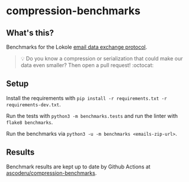 # compression-benchmarks

## What's this?

Benchmarks for the Lokole [email data exchange protocol](https://github.com/ascoderu/opwen-cloudserver#data-exchange-format).

> :bulb: Do you know a compression or serialization that could make our data even smaller? Then open a pull request! :octocat:

## Setup

Install the requirements with `pip install -r requirements.txt -r requirements-dev.txt`.

Run the tests with `python3 -m benchmarks.tests` and run the linter with `flake8 benchmarks`.

Run the benchmarks via `python3 -u -m benchmarks <emails-zip-url>`.

## Results

Benchmark results are kept up to date by Github Actions at [ascoderu/compression-benchmarks](https://ascoderu.ca/compression-benchmarks/).
